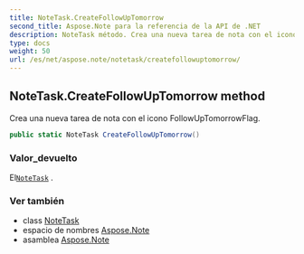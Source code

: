 ```yaml
---
title: NoteTask.CreateFollowUpTomorrow
second_title: Aspose.Note para la referencia de la API de .NET
description: NoteTask método. Crea una nueva tarea de nota con el icono FollowUpTomorrowFlag.
type: docs
weight: 50
url: /es/net/aspose.note/notetask/createfollowuptomorrow/
---
```

## NoteTask.CreateFollowUpTomorrow method

Crea una nueva tarea de nota con el icono FollowUpTomorrowFlag.

```csharp
public static NoteTask CreateFollowUpTomorrow()
```

### Valor_devuelto

El[`NoteTask`](../) .

### Ver también

* class [NoteTask](../)
* espacio de nombres [Aspose.Note](../../notetask/)
* asamblea [Aspose.Note](../../../)


